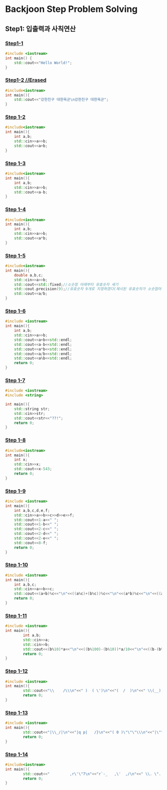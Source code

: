 # Backjoon Step Problem Solving
## Step1: 입출력과 사칙연산

### [Step1-1](https://www.acmicpc.net/problem/2557)
```c++
#include <iostream>
int main() {
    std::cout<<"Hello World!";
}
```

### [Step1-2 //Erased](https://www.acmicpc.net/problem/10718)
```c++
#include<iostream>
int main(){
    std::cout<<"강한친구 대한육군\n강한친구 대한육군";
}
```

### [Step 1-2](https://www.acmicpc.net/problem/1000)
```c++
#include<iostream>
int main(){
    int a,b;
    std::cin>>a>>b;
    std::cout<<a+b;
}
```

### [Step 1-3](https://www.acmicpc.net/problem/1001)
```c++
#include<iostream>
int main(){
    int a,b;
    std::cin>>a>>b;
    std::cout<<a-b;
}
```

### [Step 1-4](https://www.acmicpc.net/problem/10998)
```c++
#include<iostream>
int main(){
    int a,b;
    std::cin>>a>>b;
    std::cout<<a*b;
}
```

### [Step 1-5](https://www.acmicpc.net/problem/1008)
```c++
#include<iostream>
int main(){
    double a,b,c;
    std::cin>>a>>b;
    std::cout<<std::fixed;//소숫점 아래부터 유효숫자 세기
    std::cout.precision(9);//유효숫자 9개로 지정하겠다(제시된 유효숫자가 소숫점아래 10^-9까지이므로)
    std::cout<<a/b;
}
```

### [Step 1-6](https://www.acmicpc.net/problem/10869)
```c++
#include <iostream>
int main(){
    int a,b;
    std::cin>>a>>b;
    std::cout<<a+b<<std::endl;
    std::cout<<a-b<<std::endl;
    std::cout<<a*b<<std::endl;
    std::cout<<a/b<<std::endl;
    std::cout<<a%b<<std::endl;
    return 0;
}
```

### [Step 1-7](https://www.acmicpc.net/problem/10926)
```c++
#include <iostream>
#include <string>

int main(){
    std::string str;
    std::cin>>str;
    std::cout<<str<<"??!";
    return 0;
}
```

### [Step 1-8](https://www.acmicpc.net/problem/18108)
```c++
#include<iostream>
int main(){
    int x;
    std::cin>>x;
    std::cout<<x-543;
    return 0;
}
```

### [Step 1-9](https://www.acmicpc.net/problem/3003)
```c++
#include <iostream>
int main(){
    int a,b,c,d,e,f;
    std::cin>>a>>b>>c>>d>>e>>f;
    std::cout<<1-a<<" ";
    std::cout<<1-b<<" ";
    std::cout<<2-c<<" ";
    std::cout<<2-d<<" ";
    std::cout<<2-e<<" ";
    std::cout<<8-f;
    return 0;
}
```

### [Step 1-10](https://www.acmicpc.net/problem/10430)
```c++
#include <iostream>
int main(){
    int a,b,c;
    std::cin>>a>>b>>c;
    std::cout<<(a+b)%c<<"\n"<<((a%c)+(b%c))%c<<"\n"<<(a*b)%c<<"\n"<<((a%c)*(b%c))%c;
    return 0;
}
```

### [Step 1-11](https://www.acmicpc.net/problem/2588)
```c++
#include <iostream>
int main(){
        int a,b;
        std::cin>>a;
        std::cin>>b;
        std::cout<<(b%10)*a<<"\n"<<((b%100)-(b%10))*a/10<<"\n"<<((b-(b%100)))*a/100<<"\n"<<a*b;
        return 0;
}
```

### [Step 1-12](https://www.acmicpc.net/problem/10171)
```c++
#include <iostream>
int main(){
        std::cout<<"\\    /\\\n"<<" )  ( \')\n"<<"(  /  )\n"<<" \\(__)|";
        return 0;
}
```

### [Step 1-13](https://www.acmicpc.net/problem/10172)
```c++
#include <iostream>
int main(){
        std::cout<<"|\\_/|\n"<<"|q p|   /}\n"<<"( 0 )\"\"\"\\\n"<<"|\"^\"`    |\n"<<"||_/=\\"<<"\\__|";
        return 0;
}
```

### [Step 1-14](https://www.acmicpc.net/problem/25083)
```c++
#include<iostream>
int main(){
        std::cout<<"         ,r\'\"7\n"<<"r`-_   ,\'  ,/\n"<<" \\. \". L_r\'\n"<<"   `~\\/\n"<<"      |\n"<<"      |";
        return 0;
}
```
